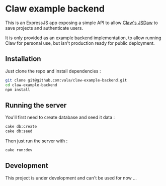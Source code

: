 # Claw example backend

This is an ExpressJS app exposing a simple API to allow [Claw's JSDaw](https://github.com/gabriel-cardoso/jsdaw/) to save projects and authenticate users.

It is only provided as an example backend implementation, to allow running Claw for personal use, but isn't production ready for public deployment.

## Installation

Just clone the repo and install dependencies :

```bash
git clone git@github.com:vala/claw-example-backend.git
cd claw-example-backend
npm install
```

## Running the server

You'll first need to create database and seed it data :

```bash
cake db:create
cake db:seed
```

Then just run the server with :

```bash
cake run:dev
```

## Development

This project is under development and can't be used for now ...